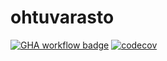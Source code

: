 # ohtuvarasto

[![GHA workflow badge](https://github.com/levitesuo/ohtuvarasto/workflows/CI/badge.svg)](https://github.com/levitesuo/ohtuvarasto/actions)
[![codecov](https://codecov.io/gh/levitesuo/ohtuvarasto/graph/badge.svg?token=G9EL4HTTDA)](https://codecov.io/gh/levitesuo/ohtuvarasto)
